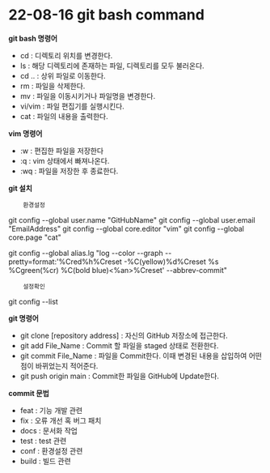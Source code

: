<h1> 22-08-16 git bash command </h1> 


<b> git bash 명령어 </b>

- cd : 디렉토리 위치를 변경한다. 
- ls : 해당 디렉토리에 존재하는 파일, 디렉토리를 모두 불러온다.
- cd .. : 상위 파일로 이동한다.
- rm : 파일을 삭제한다.
- mv : 파일을 이동시키거나 파일명을 변경한다.
- vi/vim : 파일 편집기를 실행시킨다.
- cat : 파일의 내용을 출력한다.

<b> vim 명령어 </b>
- :w : 편집한 파일을 저장한다
- :q : vim 상태에서 빠져나온다.
- :wq : 파일을 저장한 후 종료한다.

<b> git 설치 </b>

		환경설정
git config --global user.name "GitHubName"
git config --global user.email "EmailAddress"
git config --global core.editor "vim"
git config --global core.page "cat"


git config --global alias.lg "log --color --graph --
pretty=format:'%Cred%h%Creset -%C(yellow)%d%Creset %s %Cgreen(%cr)
%C(bold blue)<%an>%Creset' --abbrev-commit"

		설정확인
git config --list 

<b> git 명령어 </b>

- git clone [repository address] : 자신의 GitHub 저장소에 접근한다.
- git add File_Name : Commit 할 파일을 staged 상태로 전환한다.
- git commit File_Name : 파일을 Commit한다. 이때 변경된 내용을 삽입하여
			 어떤 점이 바뀌었는지 적어준다.
- git push origin main : Commit한 파일을 GitHub에 Update한다.


<b> commit 문법 </b>
- feat : 기능 개발 관련
- fix : 오류 개선 혹 버그 패치
- docs : 문서화 작업
- test : test 관련
- conf : 환경설정 관련
- build : 빌드 관련


